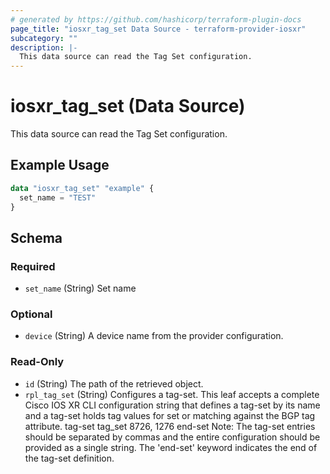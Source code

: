 ```yaml
---
# generated by https://github.com/hashicorp/terraform-plugin-docs
page_title: "iosxr_tag_set Data Source - terraform-provider-iosxr"
subcategory: ""
description: |-
  This data source can read the Tag Set configuration.
---
```


# iosxr_tag_set (Data Source)

This data source can read the Tag Set configuration.

## Example Usage

```terraform
data "iosxr_tag_set" "example" {
  set_name = "TEST"
}
```

<!-- schema generated by tfplugindocs -->
## Schema

### Required

- `set_name` (String) Set name

### Optional

- `device` (String) A device name from the provider configuration.

### Read-Only

- `id` (String) The path of the retrieved object.
- `rpl_tag_set` (String) Configures a tag-set. This leaf accepts a complete Cisco IOS XR CLI configuration string that defines a tag-set by its name and a tag-set holds tag values for set or matching against the BGP tag attribute.  tag-set tag_set 8726, 1276 end-set  Note: The tag-set entries should be separated by commas and the entire configuration should be provided as a single string. The 'end-set' keyword indicates the end of the tag-set definition.
